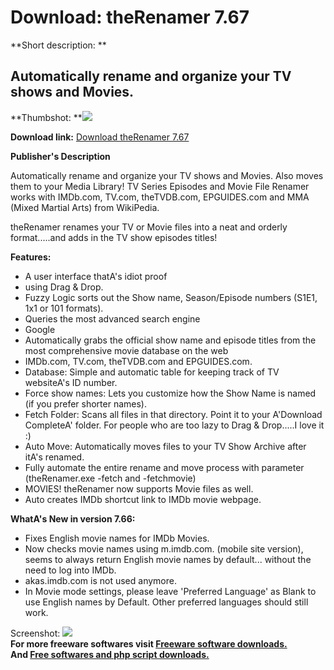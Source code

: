 # Download: theRenamer 7.67

**Short description: **

## Automatically rename and organize your TV shows and Movies.

  
**Thumbshot: **![](http://www.freewarefiles.com/screenshot/therenamer_md.jpg)   
  
**Download link:** [Download theRenamer 7.67](http://freesoftwares.boysofts.com/TheRenamer_program_65999.html)  
  

**Publisher's Description**  
  

Automatically rename and organize your TV shows and Movies. Also moves them to
your Media Library! TV Series Episodes and Movie File Renamer works with
IMDb.com, TV.com, theTVDB.com, EPGUIDES.com and MMA (Mixed Martial Arts) from
WikiPedia.

theRenamer renames your TV or Movie files into a neat and orderly
format.....and adds in the TV show episodes titles!

**Features:**

  * A user interface thatA's idiot proof 
  * using Drag & Drop. 
  * Fuzzy Logic sorts out the Show name, Season/Episode numbers (S1E1, 1x1 or 101 formats). 
  * Queries the most advanced search engine 
  * Google 
  * Automatically grabs the official show name and episode titles from the most comprehensive movie database on the web 
  * IMDb.com, TV.com, theTVDB.com and EPGUIDES.com. 
  * Database: Simple and automatic table for keeping track of TV websiteA's ID number. 
  * Force show names: Lets you customize how the Show Name is named (if you prefer shorter names). 
  * Fetch Folder: Scans all files in that directory. Point it to your A'Download CompleteA' folder. For people who are too lazy to Drag & Drop.....I love it :) 
  * Auto Move: Automatically moves files to your TV Show Archive after itA's renamed. 
  * Fully automate the entire rename and move process with parameter (theRenamer.exe -fetch and -fetchmovie) 
  * MOVIES! theRenamer now supports Movie files as well. 
  * Auto creates IMDb shortcut link to IMDb movie webpage. 

**WhatA's New in version 7.66:**

  * Fixes English movie names for IMDb Movies. 
  * Now checks movie names using m.imdb.com. (mobile site version), seems to always return English movie names by default... without the need to log into IMDb. 
  * akas.imdb.com is not used anymore. 
  * In Movie mode settings, please leave 'Preferred Language' as Blank to use English names by Default. Other preferred languages should still work. 

  
  
Screenshot: ![](http://www.freewarefiles.com/screenshot/therenamer.jpg)  
**For more freeware softwares visit [Freeware software downloads.](http://freesoftwares.boysofts.com/)**   
**And [Free softwares and php script downloads.](http://www.boysofts.com/)**

